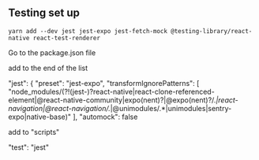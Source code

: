 ## Testing set up

```
yarn add --dev jest jest-expo jest-fetch-mock @testing-library/react-native react-test-renderer
```

Go to the package.json file

add to the end of the list

"jest": {
"preset": "jest-expo",
"transformIgnorePatterns": [
"node_modules/(?!(jest-)?react-native|react-clone-referenced-element|@react-native-community|expo(nent)?|@expo(nent)?/.*|react-navigation|@react-navigation/.*|@unimodules/.*|unimodules|sentry-expo|native-base)"
],
"automock": false

add to "scripts"

"test": "jest"
